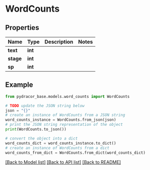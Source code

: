 # WordCounts


## Properties

Name | Type | Description | Notes
------------ | ------------- | ------------- | -------------
**text** | **int** |  | 
**stage** | **int** |  | 
**sp** | **int** |  | 

## Example

```python
from pydracor_base.models.word_counts import WordCounts

# TODO update the JSON string below
json = "{}"
# create an instance of WordCounts from a JSON string
word_counts_instance = WordCounts.from_json(json)
# print the JSON string representation of the object
print(WordCounts.to_json())

# convert the object into a dict
word_counts_dict = word_counts_instance.to_dict()
# create an instance of WordCounts from a dict
word_counts_from_dict = WordCounts.from_dict(word_counts_dict)
```
[[Back to Model list]](../README.md#documentation-for-models) [[Back to API list]](../README.md#documentation-for-api-endpoints) [[Back to README]](../README.md)


